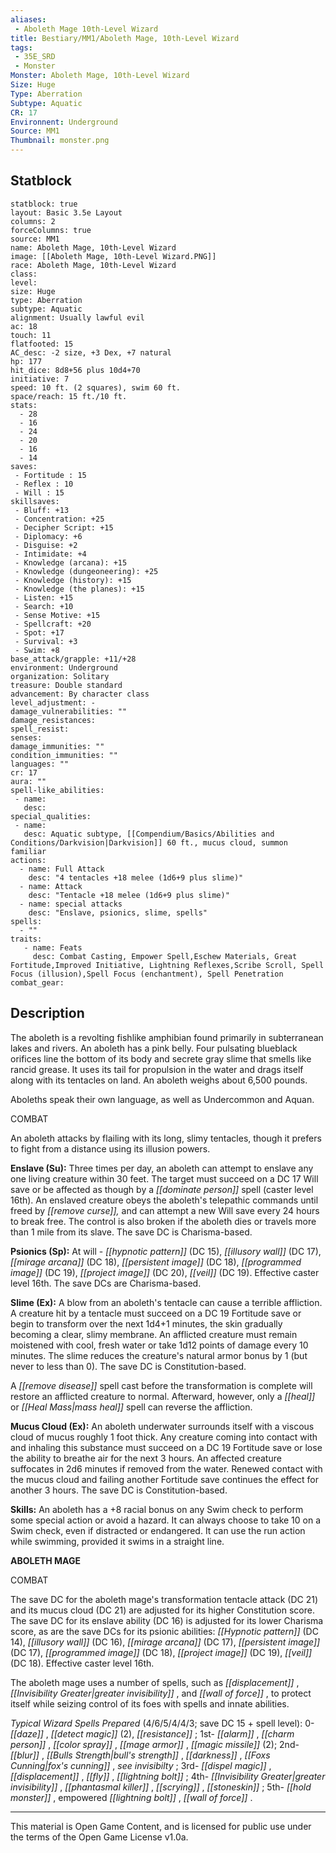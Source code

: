 ```yaml
---
aliases:
 - Aboleth Mage 10th-Level Wizard
title: Bestiary/MM1/Aboleth Mage, 10th-Level Wizard
tags: 
 - 35E_SRD
 - Monster
Monster: Aboleth Mage, 10th-Level Wizard
Size: Huge
Type: Aberration
Subtype: Aquatic
CR: 17
Environnent: Underground
Source: MM1
Thumbnail: monster.png
---
```


## Statblock

```statblock
statblock: true
layout: Basic 3.5e Layout
columns: 2
forceColumns: true
source: MM1 
name: Aboleth Mage, 10th-Level Wizard
image: [[Aboleth Mage, 10th-Level Wizard.PNG]]
race: Aboleth Mage, 10th-Level Wizard
class: 
level: 
size: Huge
type: Aberration
subtype: Aquatic
alignment: Usually lawful evil
ac: 18
touch: 11
flatfooted: 15
AC_desc: -2 size, +3 Dex, +7 natural
hp: 177
hit_dice: 8d8+56 plus 10d4+70
initiative: 7
speed: 10 ft. (2 squares), swim 60 ft.
space/reach: 15 ft./10 ft.
stats:
  - 28
  - 16
  - 24
  - 20
  - 16
  - 14
saves:
 - Fortitude : 15
 - Reflex : 10
 - Will : 15
skillsaves:
 - Bluff: +13
 - Concentration: +25
 - Decipher Script: +15
 - Diplomacy: +6
 - Disguise: +2
 - Intimidate: +4
 - Knowledge (arcana): +15
 - Knowledge (dungeoneering): +25
 - Knowledge (history): +15
 - Knowledge (the planes): +15
 - Listen: +15
 - Search: +10
 - Sense Motive: +15
 - Spellcraft: +20
 - Spot: +17
 - Survival: +3
 - Swim: +8
base_attack/grapple: +11/+28
environment: Underground
organization: Solitary
treasure: Double standard
advancement: By character class
level_adjustment: -
damage_vulnerabilities: ""
damage_resistances: 
spell_resist: 
senses: 
damage_immunities: ""
condition_immunities: ""
languages: ""
cr: 17
aura: ""
spell-like_abilities:
 - name: 
   desc: 
special_qualities:
 - name:
   desc: Aquatic subtype, [[Compendium/Basics/Abilities and Conditions/Darkvision|Darkvision]] 60 ft., mucus cloud, summon familiar
actions:
  - name: Full Attack
    desc: "4 tentacles +18 melee (1d6+9 plus slime)"
  - name: Attack
    desc: "Tentacle +18 melee (1d6+9 plus slime)"
  - name: special attacks
    desc: "Enslave, psionics, slime, spells"
spells:
  - ""
traits:
   - name: Feats
     desc: Combat Casting, Empower Spell,Eschew Materials, Great Fortitude,Improved Initiative, Lightning Reflexes,Scribe Scroll, Spell Focus (illusion),Spell Focus (enchantment), Spell Penetration
combat_gear:  
```

## Description



The aboleth is a revolting fishlike amphibian found primarily in subterranean lakes and rivers. An aboleth has a pink belly. Four pulsating blueblack orifices line the bottom of its body and secrete gray slime that smells like rancid grease. It uses its tail for propulsion in the water and drags itself along with its tentacles on land. An aboleth weighs about 6,500 pounds.

Aboleths speak their own language, as well as Undercommon and Aquan.

COMBAT

An aboleth attacks by flailing with its long, slimy tentacles, though it prefers to fight from a distance using its illusion powers.


**Enslave (Su):** Three times per day, an aboleth can attempt to enslave any one living creature within 30 feet. The target must succeed on a DC 17 Will save or be affected as though by a *[[dominate person]]* spell (caster level 16th). An enslaved creature obeys the aboleth's telepathic commands until freed by *[[remove curse]],* and can attempt a new Will save every 24 hours to break free. The control is also broken if the aboleth dies or travels more than 1 mile from its slave. The save DC is Charisma-based.


**Psionics (Sp):** At will - *[[hypnotic pattern]]* (DC 15), *[[illusory wall]]* (DC 17), *[[mirage arcana]]* (DC 18), *[[persistent image]]* (DC 18), *[[programmed image]]* (DC 19), *[[project image]]* (DC 20), *[[veil]]* (DC 19). Effective caster level 16th. The save DCs are Charisma-based.


**Slime (Ex):** A blow from an aboleth's tentacle can cause a terrible affliction. A creature hit by a tentacle must succeed on a DC 19 Fortitude save or begin to transform over the next 1d4+1 minutes, the skin gradually becoming a clear, slimy membrane. An afflicted creature must remain moistened with cool, fresh water or take 1d12 points of damage every 10 minutes. The slime reduces the creature's natural armor bonus by 1 (but never to less than 0). The save DC is Constitution-based.

A *[[remove disease]]* spell cast before the transformation is complete will restore an afflicted creature to normal. Afterward, however, only a *[[heal]]* or *[[Heal Mass|mass heal]]* spell can reverse the affliction.


**Mucus Cloud (Ex):** An aboleth underwater surrounds itself with a viscous cloud of mucus roughly 1 foot thick. Any creature coming into contact with and inhaling this substance must succeed on a DC 19 Fortitude save or lose the ability to breathe air for the next 3 hours. An affected creature suffocates in 2d6 minutes if removed from the water. Renewed contact with the mucus cloud and failing another Fortitude save continues the effect for another 3 hours. The save DC is Constitution-based.


**Skills:** An aboleth has a +8 racial bonus on any Swim check to perform some special action or avoid a hazard. It can always choose to take 10 on a Swim check, even if distracted or endangered. It can use the run action while swimming, provided it swims in a straight line.


**ABOLETH MAGE**


COMBAT

The save DC for the aboleth mage's transformation tentacle attack (DC 21) and its mucus cloud (DC 21) are adjusted for its higher Constitution score. The save DC for its enslave ability (DC 16) is adjusted for its lower Charisma score, as are the save DCs for its psionic abilities: *[[Hypnotic pattern]]* (DC 14), *[[illusory wall]]* (DC 16), *[[mirage arcana]]* (DC 17), *[[persistent image]]* (DC 17), *[[programmed image]]* (DC 18), *[[project image]]* (DC 19), *[[veil]]* (DC 18). Effective caster level 16th.

The aboleth mage uses a number of spells, such as *[[displacement]]* , *[[Invisibility Greater|greater invisibility]]* , and *[[wall of force]]* , to protect itself while seizing control of its foes with spells and innate abilities.


*Typical Wizard Spells Prepared* (4/6/5/4/4/3; save DC 15 + spell level): 0- *[[daze]]* , *[[detect magic]]* (2), *[[resistance]]* ; 1st- *[[alarm]]* , *[[charm person]]* , *[[color spray]]* , *[[mage armor]]* , *[[magic missile]]* (2); 2nd- *[[blur]]* , *[[Bulls Strength|bull's strength]]* , *[[darkness]]* , *[[Foxs Cunning|fox's cunning]]* , *see invisibilty* ; 3rd- *[[dispel magic]]* , *[[displacement]]* , *[[fly]]* , *[[lightning bolt]]* ; 4th- *[[Invisibility Greater|greater invisibility]]* , *[[phantasmal killer]]* , *[[scrying]]* , *[[stoneskin]]* ; 5th- *[[hold monster]]* , empowered *[[lightning bolt]]* , *[[wall of force]]* .

---

This material is Open Game Content, and is licensed for public use under the terms of the Open Game License v1.0a.
